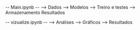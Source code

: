 -- Main.ipynb --
              --> Dados
              --> Modelos
              --> Treino e testes
              --> Armazenamento Resultados

-- vizualize.ipynb --
              --> Análises
              --> Gráficos
              --> Resultados
